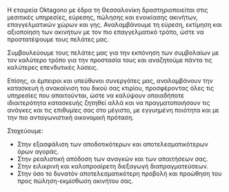 Η εταιρεία Oktagono με έδρα τη Θεσσαλονίκη δραστηριοποιείται στις μεσιτικές υπηρεσίες, εύρεσης, πώλησης και ενοικίασης ακινήτων, επαγγελματικών χώρων και γης. Αναλαμβάνουμε τη  εύρεση, εκτίμηση και αξιοποίηση των ακινήτων με τον πιο επαγγελματικό τρόπο, ώστε να προστατέψουμε τους πελάτες μας. 

Συμβουλεύουμε τους πελάτες μας για την εκπόνηση των συμβολαίων με τον καλύτερο τρόπο για την προστασία τους και αναζητούμε πάντα τις καλύτερες επενδυτικές λύσεις.

Επίσης,  οι έμπειροι και υπεύθυνοι συνεργάτες μας, αναλαμβάνουν την κατασκευή ή ανακαίνιση του δικού σας κτιρίου, προσφέροντας όλες τις υπηρεσίες που απαιτούνται, ώστε να καλύψουν οποιαδήποτε ιδιαιτερότητα κατασκευής ζητηθεί αλλά και να πραγματοποιήσουν τις ανάγκες και τις επιθυμίες σας στο μέγιστο, με εγγυημένη ποιότητα και με την πιο ανταγωνιστική οικονομική πρόταση.

Στοχεύουμε:
 - Στην εξασφάλιση των αποδοτικότερων και αποτελεσματικότερων όρων αγοράς.
 - Στην ρεαλιστική απόδοση των αναγκών και των απαιτήσεων σας.
 - Στην ειλικρινή και καλοπροαίρετη διεξαγωγή διαπραγματεύσεων.
 - Στην όσο το δυνατόν αποτελεσματικότερη προβολή και προώθηση του προς πώληση-εκμίσθωση ακινήτου σας.
